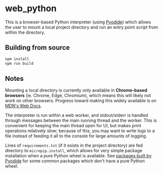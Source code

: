# web_python

This is a browser-based Python interpreter (using
[Pyodide](https://pyodide.org/en/stable/)) which allows the user to mount
a local project directory and run an entry point script from within the
directory.

## Building from source

```bash
npm install
npm run build
```

## Notes

Mounting a local directory is currently only available in
**Chrome-based browsers** (ie. Chrome, Edge, Chromium), which means
this will likely not work on other browsers. Progress toward making this
widely available is on [MDN's Web Docs](https://developer.mozilla.org/en-US/docs/Web/API/FileSystemHandle/requestPermission).

The interpreter is run within a web worker, and stdout/stderr is handled
through messages between the main running thread and the worker. This is
convenient for keeping the main thread open for UI, but makes print
operations relatively slow; because of this, you may want to write logs to
a file instead of feeding it all to the console for large amounts of
logging.

Lines of `requirements.txt` (if it exists in the project
directory) are fed directory to `micropip.install`, which
allows for very simple package installation when a pure Python wheel is
available. See [packages built by Pyodide](https://pyodide.org/en/stable/usage/packages-in-pyodide.html)
for some common packages which don't have a pure Python wheel.
